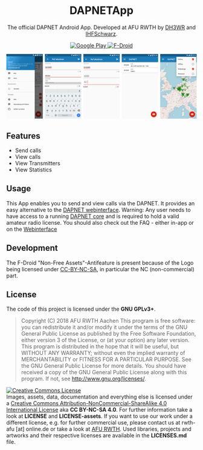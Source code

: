 <h1 align="center">DAPNETApp</h1>
<p align="center">The official DAPNET Android App. Developed at AFU RWTH by <a href="https://github.com/dh3wr">DH3WR</a> and <a href="https://github.com/IHFSchwarz">IHFSchwarz</a>.</p>
<p align="center">
    <a href="https://play.google.com/store/apps/details?id=de.hampager.dapnetmobil">
       <img src="https://play.google.com/intl/en_us/badges/images/generic/en_badge_web_generic.png" alt="Google Play" height="80">
    </a>
    <a href="https://f-droid.org/app/de.hampager.dapnetmobile">
        <img src="https://f-droid.org/badge/get-it-on.png" alt="F-Droid" height="80">
    </a>
    
</p>

<img src="https://raw.githubusercontent.com/DecentralizedAmateurPagingNetwork/DAPNETApp/master/screenshots.png" alt="Screenshots height=310">

## Features
- Send calls
- View calls
- View Transmitters
- View Statistics

## Usage
This App enables you to send and view calls via the DAPNET.
It provides an easy alternative to the [DAPNET webinterface](https://github.com/DecentralizedAmateurPagingNetwork/Web).
Warning: Any user needs to have access to a running [DAPNET core](https://github.com/DecentralizedAmateurPagingNetwork/Core) and is required to hold a valid amateur radio license. You should also check out the FAQ - either in-app or on the [Webinterface](http://hampager.de/#/faq)

## Development
The F-Droid "Non-Free Assets"-Antifeature is present because of the Logo being licensed under [CC-BY-NC-SA](http://creativecommons.org/licenses/by-nc-sa/4.0/), in particular the NC (non-commercial) part.

## License
The code of this project is licensed under the **GNU GPLv3+**.
>Copyright (C) 2018 AFU RWTH Aachen
>This program is free software: you can redistribute it and/or modify it under the terms of the GNU General Public License as published by the Free Software Foundation, either version 3 of the License, or (at your option) any later version.
>This program is distributed in the hope that it will be useful,
but WITHOUT ANY WARRANTY; without even the implied warranty of
MERCHANTABILITY or FITNESS FOR A PARTICULAR PURPOSE.
>See the GNU General Public License for more details.
>You should have received a copy of the GNU General Public License along with this program. If not, see <http://www.gnu.org/licenses/>.

<a rel="license" href="http://creativecommons.org/licenses/by-nc-sa/4.0/"><img alt="Creative Commons License" style="border-width:0" src="https://i.creativecommons.org/l/by-nc-sa/4.0/80x15.png" /></a><br />
Images, assets, data, documentation and everything else is licensed under a [Creative Commons Attribution-NonCommercial-ShareAlike 4.0 International License](https://creativecommons.org/licenses/by-nc-sa/4.0/) aka **CC BY-NC-SA 4.0**.
For further information take a look at **LICENSE** and **LICENSE-assets**.
If you want to use our work under a different license, e.g. for further commercial use, please contact us at  rwth-afu [at] online.de or take a look at [AFU RWTH](https://www.afu.rwth-aachen.de/ueber-uns/kontakt).
Used libraries, projects and artworks and their respective licenses are available in the **LICENSES.md** file.
